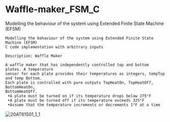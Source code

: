 # Waffle-maker_FSM_C
Modelling the behaviour of the system using Extended Finite State Machine (EFSM) 

```
Modelling the behaviour of the system using Extended Finite State Machine (EFSM)
C code implementation with arbitrary inputs

Description: Waffle Maker

A waffle maker that has independently controlled top and bottom plates. A temperature
sensor for each plate provides their temperatures as integers, tempTop and temp Bottom.
Each plate is controlled with pure outputs TopHeatOn, TopHeatOff, BottomHeatOn,
BottomHeatOff.
 •A plate must be turned on if its temperature drops below 275°F
 •A plate must be turned off if its temperature exceeds 325°F
 •Assume that the temperature increments or decrements 1°F at a time
```
![20AT61S01_1_1](https://user-images.githubusercontent.com/81389879/177146774-662a8a78-a634-4ba3-908c-31161f949349.jpg)
